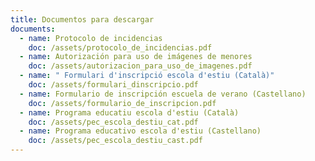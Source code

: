 ```yaml
---
title: Documentos para descargar
documents:
  - name: Protocolo de incidencias
    doc: /assets/protocolo_de_incidencias.pdf
  - name: Autorización para uso de imágenes de menores
    doc: /assets/autorizacion_para_uso_de_imagenes.pdf
  - name: " Formulari d'inscripció escola d'estiu (Català)"
    doc: /assets/formulari_dinscripcio.pdf
  - name: Formulario de inscripción escuela de verano (Castellano)
    doc: /assets/formulario_de_inscripcion.pdf
  - name: Programa educatiu escola d'estiu (Català)
    doc: /assets/pec_escola_destiu_cat.pdf
  - name: Programa educativo escola d'estiu (Castellano)
    doc: /assets/pec_escola_destiu_cast.pdf
---
```

